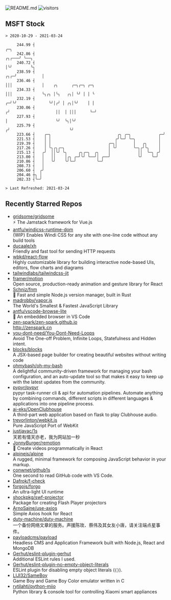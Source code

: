 ![README.md](https://github.com/Gerhut/Gerhut/workflows/README.md/badge.svg)
![visitors](https://visitors.vercel.app/Gerhut/Gerhut?token=8cf69d1f6813d272ef062726b6070c9be4ff72038cfe5a7ded7384a8da65d866)

## MSFT Stock

```
> 2020-10-29 - 2021-03-24

     244.99 ┤                                                                      ╭─╮                           
     242.86 ┤                                                                ╭╮╭───╯ ╰──╮                        
     240.72 ┤                                                                │╰╯        ╰╮                       
     238.59 ┤                                                            ╭╮╭─╯           │                       
     236.46 ┤                                                            │││             │    ╭╮      ╭─╮╭─╮ ╭─╮ 
     234.33 ┤                                                            │││             ╰╮╭╮ │╰╮   ╭╮│ ╰╯ │ │ ╰ 
     232.19 ┤                                                          ╭─╯╰╯              ╰╯│╭╯ │ ╭╮│╰╯    │ │   
     230.06 ┤                                                         ╭╯                    ││  │ │││      ╰─╯   
     227.93 ┤                                                         │                     ╰╯  ╰╮│╰╯            
     225.79 ┤                                                        ╭╯                          ╰╯              
     223.66 ┤    ╭─╮                             ╭╮ ╭─╮            ╭─╯                                           
     221.53 ┤    │ │                            ╭╯╰─╯ ╰─╮          │                                             
     219.39 ┤    │ │                         ╭─╮│       │   ╭╮     │                                             
     217.26 ┤    │ ╰╮╭╮╭─╮                   │ ╰╯       ╰─╮╭╯╰╮    │                                             
     215.13 ┤   ╭╯  ││╰╯ ╰╮     ╭╮╭─╮  ╭╮    │            ││  ╰─╮ ╭╯                                             
     213.00 ┤   │   ││    │╭╮ ╭─╯╰╯ ╰──╯│ ╭──╯            ╰╯    ╰─╯                                              
     210.86 ┤   │   ╰╯    ╰╯╰─╯         ╰─╯                                                                      
     208.73 ┤   │                                                                                                
     206.60 ┤  ╭╯                                                                                                
     204.46 ┼╮ │                                                                                                 
     202.33 ┤╰─╯                                                                                                 

> Last Refreshed: 2021-03-24
```

## Recently Starred Repos

- [gridsome/gridsome](https://github.com/gridsome/gridsome)  
  ⚡️ The Jamstack framework for Vue.js
- [antfu/windicss-runtime-dom](https://github.com/antfu/windicss-runtime-dom)  
  {WIP} Enables Windi CSS for any site with one-line code without any build tools 
- [ducaale/xh](https://github.com/ducaale/xh)  
  Friendly and fast tool for sending HTTP requests
- [wbkd/react-flow](https://github.com/wbkd/react-flow)  
  Highly customizable library for building interactive node-based UIs, editors, flow charts and diagrams 
- [tailwindlabs/tailwindcss-jit](https://github.com/tailwindlabs/tailwindcss-jit)  
- [framer/motion](https://github.com/framer/motion)  
  Open source, production-ready animation and gesture library for React
- [Schniz/fnm](https://github.com/Schniz/fnm)  
  🚀 Fast and simple Node.js version manager, built in Rust
- [madrobby/vapor.js](https://github.com/madrobby/vapor.js)  
  The World's Smallest & Fastest JavaScript Library
- [antfu/vscode-browse-lite](https://github.com/antfu/vscode-browse-lite)  
  🚀 An embedded browser in VS Code
- [zen-spark/zen-spark.github.io](https://github.com/zen-spark/zen-spark.github.io)  
  http://zenspark.cn
- [you-dont-need/You-Dont-Need-Loops](https://github.com/you-dont-need/You-Dont-Need-Loops)  
  Avoid The One-off Problem, Infinite Loops, Statefulness and Hidden intent.
- [blocks/blocks](https://github.com/blocks/blocks)  
  A JSX-based page builder for creating beautiful websites without writing code
- [ohmybash/oh-my-bash](https://github.com/ohmybash/oh-my-bash)  
  A delightful community-driven framework for managing your bash configuration, and an auto-update tool so that makes it easy to keep up with the latest updates from the community.
- [pypyr/pypyr](https://github.com/pypyr/pypyr)  
  pypyr task-runner cli & api for automation pipelines. Automate anything by combining commands, different scripts in different languages & applications into one pipeline process.
- [ai-eks/OpenClubhouse](https://github.com/ai-eks/OpenClubhouse)  
  A third-part web application based on flask to play Clubhouse audio.
- [trevorlinton/webkit.js](https://github.com/trevorlinton/webkit.js)  
  Pure JavaScript Port of WebKit
- [justjavac/1s](https://github.com/justjavac/1s)  
  天若有情天亦老，我为网站加一秒
- [JonnyBurger/remotion](https://github.com/JonnyBurger/remotion)  
  🎥      Create videos programmatically in React
- [alpinejs/alpine](https://github.com/alpinejs/alpine)  
  A rugged, minimal framework for composing JavaScript behavior in your markup.
- [conwnet/github1s](https://github.com/conwnet/github1s)  
  One second to read GitHub code with VS Code.
- [Dafrok/f-check](https://github.com/Dafrok/f-check)  
- [forgojs/forgo](https://github.com/forgojs/forgo)  
  An ultra-light UI runtime
- [shockpkg/swf-projector](https://github.com/shockpkg/swf-projector)  
  Package for creating Flash Player projectors
- [ArnoSaine/use-axios](https://github.com/ArnoSaine/use-axios)  
  Simple Axios hook for React
- [duty-machine/duty-machine](https://github.com/duty-machine/duty-machine)  
  一个备份网络文章的服务。声援陈玫、蔡伟及其女友小唐，请关注端点星事件。
- [payloadcms/payload](https://github.com/payloadcms/payload)  
  Headless CMS and Application Framework built with Node.js, React and MongoDB
- [Gerhut/eslint-plugin-gerhut](https://github.com/Gerhut/eslint-plugin-gerhut)  
  Additional ESLint rules I used.
- [Gerhut/eslint-plugin-no-empty-object-literals](https://github.com/Gerhut/eslint-plugin-no-empty-object-literals)  
  ESLint plugin for disabling empty object literals (`{}`).
- [LIJI32/SameBoy](https://github.com/LIJI32/SameBoy)  
  Game Boy and Game Boy Color emulator written in C
- [rytilahti/python-miio](https://github.com/rytilahti/python-miio)  
  Python library & console tool for controlling Xiaomi smart appliances
